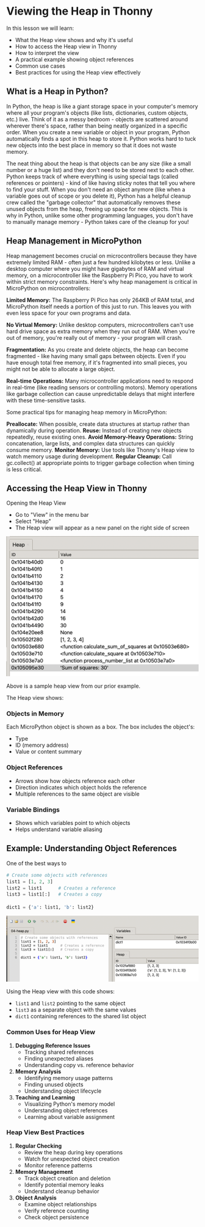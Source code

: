 # Viewing the Heap in Thonny

In this lesson we will learn:

- What the Heap view shows and why it's useful
- How to access the Heap view in Thonny
- How to interpret the view
- A practical example showing object references
-  Common use cases
-  Best practices for using the Heap view effectively

## What is a Heap in Python?

In Python, the heap is like a giant storage space in your computer's memory where all your program's objects (like lists, dictionaries, custom objects, etc.) live. Think of it as a messy bedroom - objects are scattered around wherever there's space, rather than being neatly organized in a specific order. When you create a new variable or object in your program, Python automatically finds a spot in this heap to store it.  Python works
hard to tuck new objects into the best place in memory so that it does not waste memory.

The neat thing about the heap is that objects can be any size (like a small number or a huge list) and they don't need to be stored next to each other. Python keeps track of where everything is using special tags (called references or pointers) - kind of like having sticky notes that tell you where to find your stuff. When you don't need an object anymore (like when a variable goes out of scope or you delete it), Python has a helpful cleanup crew called the "garbage collector" that automatically removes these unused objects from the heap, freeing up space for new objects. This is why in Python, unlike some other programming languages, you don't have to manually manage memory - Python takes care of the cleanup for you!

## Heap Management in MicroPython

Heap management becomes crucial on microcontrollers because they have extremely limited RAM - often just a few hundred kilobytes or less. Unlike a desktop computer where you might have gigabytes of RAM and virtual memory, on a microcontroller like the Raspberry Pi Pico, you have to work within strict memory constraints.
Here's why heap management is critical in MicroPython on microcontrollers:

**Limited Memory:** The Raspberry Pi Pico has only 264KB of RAM total, and MicroPython itself needs a portion of this just to run. This leaves you with even less space for your own programs and data.

**No Virtual Memory:** Unlike desktop computers, microcontrollers can't use hard drive space as extra memory when they run out of RAM. When you're out of memory, you're really out of memory - your program will crash.

**Fragmentation:** As you create and delete objects, the heap can become fragmented - like having many small gaps between objects. Even if you have enough total free memory, if it's fragmented into small pieces, you might not be able to allocate a large object.

**Real-time Operations:** Many microcontroller applications need to respond in real-time (like reading sensors or controlling motors). Memory operations like garbage collection can cause unpredictable delays that might interfere with these time-sensitive tasks.

Some practical tips for managing heap memory in MicroPython:

**Preallocate:** When possible, create data structures at startup rather than dynamically during operation.
**Reuse:** Instead of creating new objects repeatedly, reuse existing ones.
**Avoid Memory-Heavy Operations:** String concatenation, large lists, and complex data structures can quickly consume memory.
**Monitor Memory:** Use tools like Thonny's Heap view to watch memory usage during development.
**Regular Cleanup:** Call gc.collect() at appropriate points to trigger garbage collection when timing is less critical.


## Accessing the Heap View in Thonny

Opening the Heap View

- Go to "View" in the menu bar
- Select "Heap"
- The Heap view will appear as a new panel on the right side of screen

![](./heap.png)

Above is a sample heap view from our prior example.

The Heap view shows:

### Objects in Memory
Each MicroPython object is shown as a box. The box includes the object's:
-   Type
-   ID (memory address)
-   Value or content summary

### Object References
-   Arrows show how objects reference each other
-   Direction indicates which object holds the reference
-   Multiple references to the same object are visible

### Variable Bindings
-   Shows which variables point to which objects
-   Helps understand variable aliasing

## Example: Understanding Object References

One of the best ways to 

```python
# Create some objects with references
list1 = [1, 2, 3]
list2 = list1      # Creates a reference
list3 = list1[:]   # Creates a copy

dict1 = {'a': list1, 'b': list2}
```

![](./heap-lists.png)

Using the Heap view with this code shows:

-   `list1` and `list2` pointing to the same object
-   `list3` as a separate object with the same values
-   `dict1` containing references to the shared list object

### Common Uses for Heap View

1.  **Debugging Reference Issues**
    -   Tracking shared references
    -   Finding unexpected aliases
    -   Understanding copy vs. reference behavior
2.  **Memory Analysis**
    -   Identifying memory usage patterns
    -   Finding unused objects
    -   Understanding object lifecycle
3.  **Teaching and Learning**
    -   Visualizing Python's memory model
    -   Understanding object references
    -   Learning about variable assignment

### Heap View Best Practices

1.  **Regular Checking**
    -   Review the heap during key operations
    -   Watch for unexpected object creation
    -   Monitor reference patterns
2.  **Memory Management**
    -   Track object creation and deletion
    -   Identify potential memory leaks
    -   Understand cleanup behavior
3.  **Object Analysis**
    -   Examine object relationships
    -   Verify reference counting
    -   Check object persistence